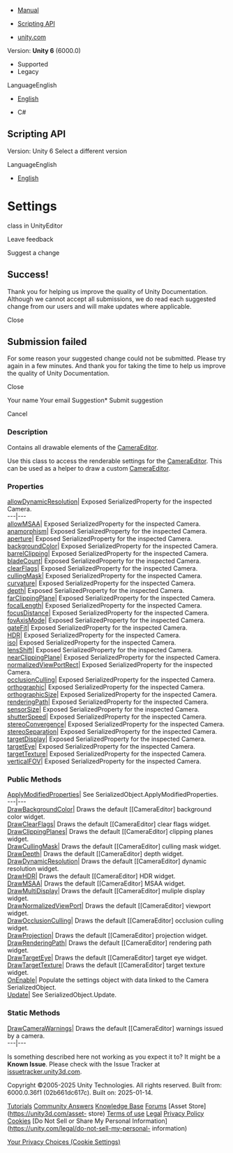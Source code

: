 [ ]()

  * [Manual](../Manual/index.html)
  * [Scripting API](../ScriptReference/index.html)

  * [unity.com](https://unity.com/)

Version: **Unity 6** (6000.0)

  * Supported
  * Legacy

LanguageEnglish

  * [English]()

  * C#

[ ](https://docs.unity3d.com)

## Scripting API

Version: Unity 6 Select a different version

LanguageEnglish

  * [English]()

# Settings

class in UnityEditor

Leave feedback

Suggest a change

## Success!

Thank you for helping us improve the quality of Unity Documentation. Although
we cannot accept all submissions, we do read each suggested change from our
users and will make updates where applicable.

Close

## Submission failed

For some reason your suggested change could not be submitted. Please <a>try
again</a> in a few minutes. And thank you for taking the time to help us
improve the quality of Unity Documentation.

Close

Your name Your email Suggestion* Submit suggestion

Cancel

[ ]()

### Description

Contains all drawable elements of the [CameraEditor](CameraEditor.html).

Use this class to access the renderable settings for the
[CameraEditor](CameraEditor.html). This can be used as a helper to draw a
custom [CameraEditor](CameraEditor.html).

### Properties

[allowDynamicResolution](CameraEditor.Settings-allowDynamicResolution.html)|
Exposed SerializedProperty for the inspected Camera.  
---|---  
[allowMSAA](CameraEditor.Settings-allowMSAA.html)| Exposed SerializedProperty
for the inspected Camera.  
[anamorphism](CameraEditor.Settings-anamorphism.html)| Exposed
SerializedProperty for the inspected Camera.  
[aperture](CameraEditor.Settings-aperture.html)| Exposed SerializedProperty
for the inspected Camera.  
[backgroundColor](CameraEditor.Settings-backgroundColor.html)| Exposed
SerializedProperty for the inspected Camera.  
[barrelClipping](CameraEditor.Settings-barrelClipping.html)| Exposed
SerializedProperty for the inspected Camera.  
[bladeCount](CameraEditor.Settings-bladeCount.html)| Exposed
SerializedProperty for the inspected Camera.  
[clearFlags](CameraEditor.Settings-clearFlags.html)| Exposed
SerializedProperty for the inspected Camera.  
[cullingMask](CameraEditor.Settings-cullingMask.html)| Exposed
SerializedProperty for the inspected Camera.  
[curvature](CameraEditor.Settings-curvature.html)| Exposed SerializedProperty
for the inspected Camera.  
[depth](CameraEditor.Settings-depth.html)| Exposed SerializedProperty for the
inspected Camera.  
[farClippingPlane](CameraEditor.Settings-farClippingPlane.html)| Exposed
SerializedProperty for the inspected Camera.  
[focalLength](CameraEditor.Settings-focalLength.html)| Exposed
SerializedProperty for the inspected Camera.  
[focusDistance](CameraEditor.Settings-focusDistance.html)| Exposed
SerializedProperty for the inspected Camera.  
[fovAxisMode](CameraEditor.Settings-fovAxisMode.html)| Exposed
SerializedProperty for the inspected Camera.  
[gateFit](CameraEditor.Settings-gateFit.html)| Exposed SerializedProperty for
the inspected Camera.  
[HDR](CameraEditor.Settings.HDR.html)| Exposed SerializedProperty for the
inspected Camera.  
[iso](CameraEditor.Settings-iso.html)| Exposed SerializedProperty for the
inspected Camera.  
[lensShift](CameraEditor.Settings-lensShift.html)| Exposed SerializedProperty
for the inspected Camera.  
[nearClippingPlane](CameraEditor.Settings-nearClippingPlane.html)| Exposed
SerializedProperty for the inspected Camera.  
[normalizedViewPortRect](CameraEditor.Settings-normalizedViewPortRect.html)|
Exposed SerializedProperty for the inspected Camera.  
[occlusionCulling](CameraEditor.Settings-occlusionCulling.html)| Exposed
SerializedProperty for the inspected Camera.  
[orthographic](CameraEditor.Settings-orthographic.html)| Exposed
SerializedProperty for the inspected Camera.  
[orthographicSize](CameraEditor.Settings-orthographicSize.html)| Exposed
SerializedProperty for the inspected Camera.  
[renderingPath](CameraEditor.Settings-renderingPath.html)| Exposed
SerializedProperty for the inspected Camera.  
[sensorSize](CameraEditor.Settings-sensorSize.html)| Exposed
SerializedProperty for the inspected Camera.  
[shutterSpeed](CameraEditor.Settings-shutterSpeed.html)| Exposed
SerializedProperty for the inspected Camera.  
[stereoConvergence](CameraEditor.Settings-stereoConvergence.html)| Exposed
SerializedProperty for the inspected Camera.  
[stereoSeparation](CameraEditor.Settings-stereoSeparation.html)| Exposed
SerializedProperty for the inspected Camera.  
[targetDisplay](CameraEditor.Settings-targetDisplay.html)| Exposed
SerializedProperty for the inspected Camera.  
[targetEye](CameraEditor.Settings-targetEye.html)| Exposed SerializedProperty
for the inspected Camera.  
[targetTexture](CameraEditor.Settings-targetTexture.html)| Exposed
SerializedProperty for the inspected Camera.  
[verticalFOV](CameraEditor.Settings-verticalFOV.html)| Exposed
SerializedProperty for the inspected Camera.  
  
### Public Methods

[ApplyModifiedProperties](CameraEditor.Settings.ApplyModifiedProperties.html)|
See SerializedObject.ApplyModifiedProperties.  
---|---  
[DrawBackgroundColor](CameraEditor.Settings.DrawBackgroundColor.html)| Draws
the default [[CameraEditor] background color widget.  
[DrawClearFlags](CameraEditor.Settings.DrawClearFlags.html)| Draws the default
[[CameraEditor] clear flags widget.  
[DrawClippingPlanes](CameraEditor.Settings.DrawClippingPlanes.html)| Draws the
default [[CameraEditor] clipping planes widget.  
[DrawCullingMask](CameraEditor.Settings.DrawCullingMask.html)| Draws the
default [[CameraEditor] culling mask widget.  
[DrawDepth](CameraEditor.Settings.DrawDepth.html)| Draws the default
[[CameraEditor] depth widget.  
[DrawDynamicResolution](CameraEditor.Settings.DrawDynamicResolution.html)|
Draws the default [[CameraEditor] dynamic resolution widget.  
[DrawHDR](CameraEditor.Settings.DrawHDR.html)| Draws the default
[[CameraEditor] HDR widget.  
[DrawMSAA](CameraEditor.Settings.DrawMSAA.html)| Draws the default
[[CameraEditor] MSAA widget.  
[DrawMultiDisplay](CameraEditor.Settings.DrawMultiDisplay.html)| Draws the
default [[CameraEditor] muliple display widget.  
[DrawNormalizedViewPort](CameraEditor.Settings.DrawNormalizedViewPort.html)|
Draws the default [[CameraEditor] viewport widget.  
[DrawOcclusionCulling](CameraEditor.Settings.DrawOcclusionCulling.html)| Draws
the default [[CameraEditor] occlusion culling widget.  
[DrawProjection](CameraEditor.Settings.DrawProjection.html)| Draws the default
[[CameraEditor] projection widget.  
[DrawRenderingPath](CameraEditor.Settings.DrawRenderingPath.html)| Draws the
default [[CameraEditor] rendering path widget.  
[DrawTargetEye](CameraEditor.Settings.DrawTargetEye.html)| Draws the default
[[CameraEditor] target eye widget.  
[DrawTargetTexture](CameraEditor.Settings.DrawTargetTexture.html)| Draws the
default [[CameraEditor] target texture widget.  
[OnEnable](CameraEditor.Settings.OnEnable.html)| Populate the settings object
with data linked to the Camera SerializedObject.  
[Update](CameraEditor.Settings.Update.html)| See SerializedObject.Update.  
  
### Static Methods

[DrawCameraWarnings](CameraEditor.Settings.DrawCameraWarnings.html)| Draws the
default [[CameraEditor] warnings issued by a camera.  
---|---  
  
Is something described here not working as you expect it to? It might be a
**Known Issue**. Please check with the Issue Tracker at
[issuetracker.unity3d.com](https://issuetracker.unity3d.com).

Copyright ©2005-2025 Unity Technologies. All rights reserved. Built from:
6000.0.36f1 (02b661dc617c). Built on: 2025-01-14.

[Tutorials](https://unity3d.com/learn) [Community
Answers](https://answers.unity3d.com) [Knowledge
Base](https://support.unity3d.com/hc/en-us)
[Forums](https://forum.unity3d.com) [Asset Store](https://unity3d.com/asset-
store) [Terms of use](https://docs.unity3d.com/Manual/TermsOfUse.html)
[Legal](https://unity.com/legal) [Privacy
Policy](https://unity.com/legal/privacy-policy)
[Cookies](https://unity.com/legal/cookie-policy) [Do Not Sell or Share My
Personal Information](https://unity.com/legal/do-not-sell-my-personal-
information)

[Your Privacy Choices (Cookie Settings)](javascript:void\(0\);)

